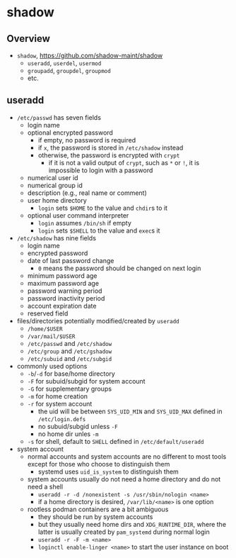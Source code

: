 shadow
======

## Overview

- `shadow`, <https://github.com/shadow-maint/shadow>
  - `useradd`, `userdel`, `usermod`
  - `groupadd`, `groupdel`, `groupmod`
  - etc.

## useradd

- `/etc/passwd` has seven fields
  - login name
  - optional encrypted password
    - if empty, no password is required
    - if `x`, the password is stored in `/etc/shadow` instead
    - otherwise, the password is encrypted with `crypt`
      - if it is not a valid output of `crypt`, such as `*` or `!`, it is
        impossible to login with a password
  - numerical user id
  - numerical group id
  - description (e.g., real name or comment)
  - user home directory
    - `login` sets `$HOME` to the value and `chdir`s to it
  - optional user command interpreter
    - `login` assumes `/bin/sh` if empty
    - `login` sets `$SHELL` to the value and `exec`s it
- `/etc/shadow` has nine fields
  - login name
  - encrypted password
  - date of last password change
    - `0` means the password should be changed on next login
  - minimum password age
  - maximum password age
  - password warning period
  - password inactivity period
  - account expiration date
  - reserved field
- files/directories potentially modified/created by `useradd`
  - `/home/$USER`
  - `/var/mail/$USER`
  - `/etc/passwd` and `/etc/shadow`
  - `/etc/group` and `/etc/gshadow`
  - `/etc/subuid` and `/etc/subgid`
- commonly used options
  - `-b`/`-d` for base/home directory
  - `-F` for subuid/subgid for system account
  - `-G` for supplementary groups
  - `-m` for home creation
  - `-r` for system account
    - the uid will be between `SYS_UID_MIN` and `SYS_UID_MAX` defined in
      `/etc/login.defs`
    - no subuid/subgid unless `-F`
    - no home dir unles `-m`
  - `-s` for shell, default to `SHELL` defined in `/etc/default/useradd`
- system account
  - normal accounts and system accounts are no different to most tools
    except for those who choose to distinguish them
    - systemd uses `uid_is_system` to distinguish them
  - system accounts usually do not need a home directory and do not need a
    shell
    - `useradd -r -d /nonexistent -s /usr/sbin/nologin <name>`
    - if a home directory is desired, `/var/lib/<name>` is one option
  - rootless podman containers are a bit ambiguous
    - they should be run by system accounts
    - but they usually need home dirs and `XDG_RUNTIME_DIR`, where the latter
      is usually created by `pam_systemd` during normal login
    - `useradd -r -F -m <name>`
    - `loginctl enable-linger <name>` to start the user instance on boot
